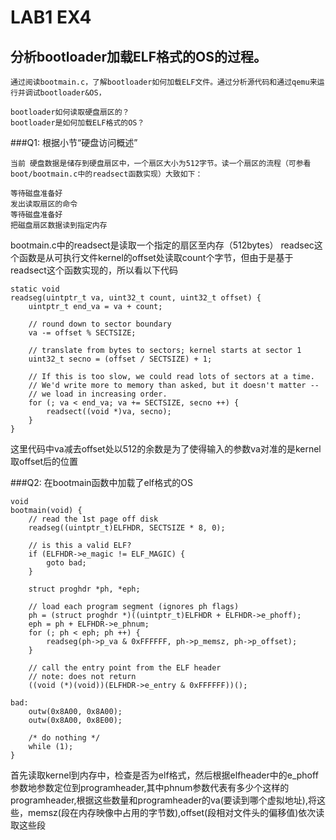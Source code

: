 # LAB1 EX4
## 分析bootloader加载ELF格式的OS的过程。
	通过阅读bootmain.c，了解bootloader如何加载ELF文件。通过分析源代码和通过qemu来运行并调试bootloader&OS，

    bootloader如何读取硬盘扇区的？
    bootloader是如何加载ELF格式的OS？
###Q1:
根据小节“硬盘访问概述”

	当前 硬盘数据是储存到硬盘扇区中，一个扇区大小为512字节。读一个扇区的流程（可参看boot/bootmain.c中的readsect函数实现）大致如下：

    等待磁盘准备好
    发出读取扇区的命令
    等待磁盘准备好
    把磁盘扇区数据读到指定内存
bootmain.c中的readsect是读取一个指定的扇区至内存（512bytes）
readsec这个函数是从可执行文件kernel的offset处读取count个字节，但由于是基于readsect这个函数实现的，所以看以下代码
```
static void
readseg(uintptr_t va, uint32_t count, uint32_t offset) {
    uintptr_t end_va = va + count;

    // round down to sector boundary
    va -= offset % SECTSIZE;

    // translate from bytes to sectors; kernel starts at sector 1
    uint32_t secno = (offset / SECTSIZE) + 1;

    // If this is too slow, we could read lots of sectors at a time.
    // We'd write more to memory than asked, but it doesn't matter --
    // we load in increasing order.
    for (; va < end_va; va += SECTSIZE, secno ++) {
        readsect((void *)va, secno);
    }
}
```
这里代码中va减去offset处以512的余数是为了使得输入的参数va对准的是kernel取offset后的位置

###Q2:
在bootmain函数中加载了elf格式的OS
```
void
bootmain(void) {
    // read the 1st page off disk
    readseg((uintptr_t)ELFHDR, SECTSIZE * 8, 0);

    // is this a valid ELF?
    if (ELFHDR->e_magic != ELF_MAGIC) {
        goto bad;
    }

    struct proghdr *ph, *eph;

    // load each program segment (ignores ph flags)
    ph = (struct proghdr *)((uintptr_t)ELFHDR + ELFHDR->e_phoff);
    eph = ph + ELFHDR->e_phnum;
    for (; ph < eph; ph ++) {
        readseg(ph->p_va & 0xFFFFFF, ph->p_memsz, ph->p_offset);
    }

    // call the entry point from the ELF header
    // note: does not return
    ((void (*)(void))(ELFHDR->e_entry & 0xFFFFFF))();

bad:
    outw(0x8A00, 0x8A00);
    outw(0x8A00, 0x8E00);

    /* do nothing */
    while (1);
}
```
首先读取kernel到内存中，检查是否为elf格式，然后根据elfheader中的e_phoff参数地参数定位到programheader,其中phnum参数代表有多少个这样的programheader,根据这些数量和programheader的va(要读到哪个虚拟地址),将这些，memsz(段在内存映像中占用的字节数),offset(段相对文件头的偏移值)依次读取这些段